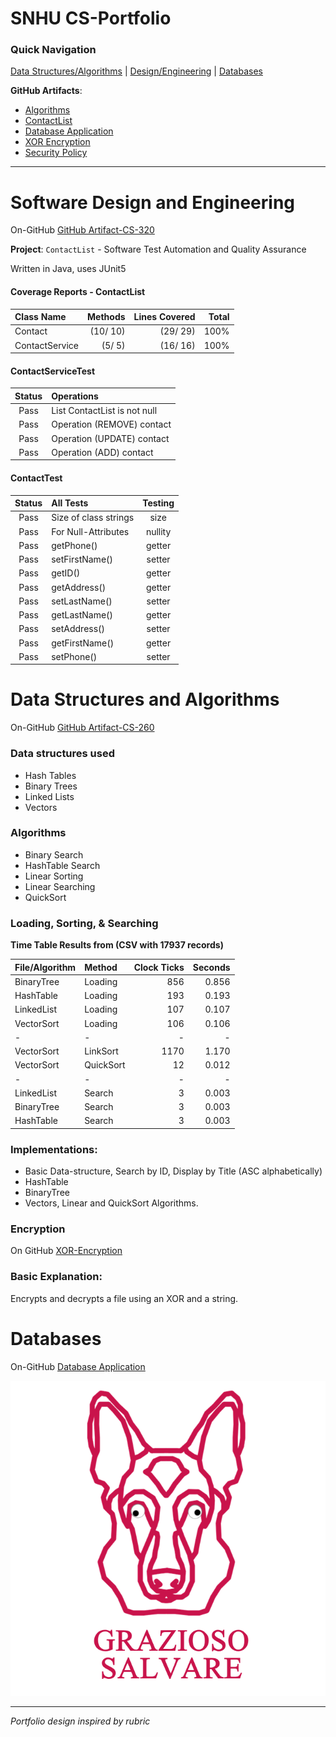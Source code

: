 # SNHU CS-Portfolio

### Quick Navigation

[Data Structures/Algorithms](#data-structures-and-algorithms) | [Design/Engineering](#software-design-and-engineering) | [Databases](#databases)

**GitHub Artifacts**:
- [Algorithms](https://github.com/aplace1/CS-260/)
- [ContactList](https://github.com/aplace1/CS-320-ContactList)
- [Database Application](https://github.com/aplace1/CS-340)
- [XOR Encryption](https://github.com/aplace1/CS-405/)
- [Security Policy](https://github.com/aplace1/CS-405/blob/main/security_policy/CS_405_security_template.md)

<hr>

# Software Design and Engineering

On-GitHub [GitHub Artifact-CS-320](https://github.com/aplace1/CS-320-ContactList)

**Project**: `ContactList` - Software Test Automation and Quality Assurance

Written in Java, uses JUnit5


#### Coverage Reports - ContactList

| Class Name     |  Methods | Lines Covered | Total |
| :------------- | -------: | ------------: | ----: |
| Contact        | (10/ 10) |      (29/ 29) |  100% |
| ContactService |   (5/ 5) |      (16/ 16) |  100% |

#### ContactServiceTest

| Status | Operations                   |
| :----: | :--------------------------- |
|  Pass  | List ContactList is not null |
|  Pass  | Operation (REMOVE) contact   |
|  Pass  | Operation (UPDATE) contact   |
|  Pass  | Operation (ADD) contact      |


#### ContactTest

| Status | All Tests             | Testing |
| :----: | :-------------------- | :-----: |
|  Pass  | Size of class strings |  size   |
|  Pass  | For Null-Attributes   | nullity |
|  Pass  | getPhone()            | getter  |
|  Pass  | setFirstName()        | setter  |
|  Pass  | getID()               | getter  |
|  Pass  | getAddress()          | getter  |
|  Pass  | setLastName()         | setter  |
|  Pass  | getLastName()         | getter  |
|  Pass  | setAddress()          | setter  |
|  Pass  | getFirstName()        | getter  |
|  Pass  | setPhone()            | setter  |


# Data Structures and Algorithms

On-GitHub [GitHub Artifact-CS-260](https://github.com/aplace1/CS-260/)

### Data structures used
- Hash Tables
- Binary Trees
- Linked Lists
- Vectors

### Algorithms
- Binary Search
- HashTable Search
- Linear Sorting
- Linear Searching
- QuickSort


### Loading, Sorting, & Searching

**Time Table Results from (CSV with 17937 records)**

| File/Algorithm | Method    | Clock Ticks | Seconds |
| :------------- | :-------- | ----------: | ------: |
| BinaryTree     | Loading   |         856 |   0.856 |
| HashTable      | Loading   |         193 |   0.193 |
| LinkedList     | Loading   |         107 |   0.107 |
| VectorSort     | Loading   |         106 |   0.106 |
| - | - | - | - |
| VectorSort     | LinkSort  |        1170 |   1.170 |
| VectorSort     | QuickSort |          12 |   0.012 |
| - | - | - | - |
| LinkedList     | Search    |           3 |   0.003 |
| BinaryTree     | Search    |           3 |   0.003 |
| HashTable      | Search    |           3 |   0.003 |


### Implementations:
- Basic Data-structure, Search by ID, Display by Title (ASC alphabetically)
- HashTable
- BinaryTree
- Vectors, Linear and QuickSort Algorithms.


### Encryption

On GitHub [XOR-Encryption](https://github.com/aplace1/CS-405)

### Basic Explanation:
Encrypts and decrypts a file using an XOR and a string.


# Databases

On-GitHub [Database Application](https://github.com/aplace1/CS-340)

![logo](https://raw.githubusercontent.com/aplace1/CS-340/main/images/logo.png)

<hr>

*Portfolio design inspired by rubric*
